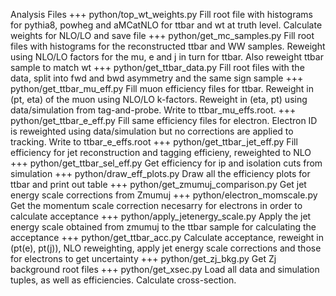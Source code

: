 Analysis Files
+++ python/top_wt_weights.py
Fill root file with histograms for pythia8, powheg and aMCatNLO for ttbar and wt at truth level. Calculate weights for NLO/LO and save file
+++ python/get_mc_samples.py
Fill root files with histograms for the reconstructed ttbar and WW samples. Reweight using NLO/LO factors for the mu, e and j in turn for ttbar. Also reweight ttbar sample to match wt
+++ python/get_ttbar_data.py
Fill root files with the data, split into fwd and bwd asymmetry and the same sign sample
+++ python/get_ttbar_mu_eff.py
Fill muon efficiency files for ttbar. Reweight in (pt, eta) of the muon using NLO/LO k-factors. Reweight in (eta, pt) using data/simulation from tag-and-probe. Write to ttbar_mu_effs.root.
+++ python/get_ttbar_e_eff.py
Fill same efficiency files for electron. Electron ID is reweighted using data/simulation but no corrections are applied to tracking. Write to ttbar_e_effs.root
+++ python/get_ttbar_jet_eff.py
Fill efficiency for jet reconstruction and tagging efficieny, reweighted to NLO
+++ python/get_ttbar_sel_eff.py
Get efficiency for ip and isolation cuts from simulation
+++ python/draw_eff_plots.py
Draw all the efficiency plots for ttbar and print out table
+++ python/get_zmumuj_comparison.py
Get jet energy scale corrections from Zmumuj
+++ python/electron_momscale.py
Get the momentum scale correction necesarry for electrons in order to calculate acceptance
+++ python/apply_jetenergy_scale.py
Apply the jet energy scale obtained from zmumuj to the ttbar sample for calculating the acceptance
+++ python/get_ttbar_acc.py
Calculate acceptance, reweight in (pt(e), pt(j)), NLO reweighting, apply jet energy scale corrections and those for electrons to get uncertainty
+++ python/get_zj_bkg.py
Get Zj background root files
+++ python/get_xsec.py
Load all data and simulation tuples, as well as efficiencies. Calculate cross-section.